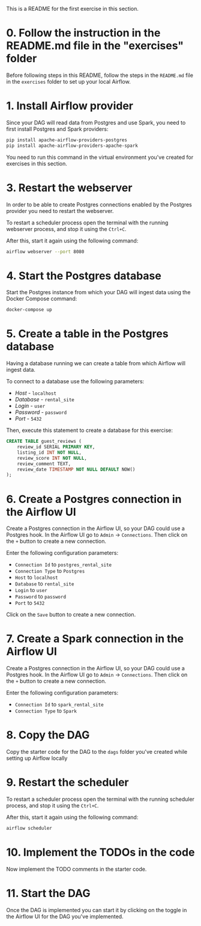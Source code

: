 This is a README for the first exercise in this section.

# 0. Follow the instruction in the README.md file in the "exercises" folder

Before following steps in this README, follow the steps in the `README.md` file in the `exercises` folder to set up your local Airflow.

# 1. Install Airflow provider

Since your DAG will read data from Postgres and use Spark, you need to first install Postgres and Spark providers:

```sh
pip install apache-airflow-providers-postgres
pip install apache-airflow-providers-apache-spark
```

You need to run this command in the virtual environment you've created for exercises in this section.

# 3. Restart the webserver

In order to be able to create Postgres connections enabled by the Postgres provider you need to restart the webserver.

To restart a scheduler process open the terminal with the running webserver process, and stop it using the `Ctrl+C`.

After this, start it again using the following command:

```sh
airflow webserver --port 8080
```

# 4. Start the Postgres database

Start the Postgres instance from which your DAG will ingest data using the Docker Compose command:

```sh
docker-compose up
```

# 5. Create a table in the Postgres database

Having a database running we can create a table from which Airflow will ingest data.

To connect to a database use the following parameters:

* *Host* - `localhost`
* *Database* - `rental_site`
* *Login* - `user`
* *Password* - `password`
* *Port* - `5432`

Then, execute this statement to create a database for this exercise:

```sql
CREATE TABLE guest_reviews (
    review_id SERIAL PRIMARY KEY,
    listing_id INT NOT NULL,
    review_score INT NOT NULL,
    review_comment TEXT,
    review_date TIMESTAMP NOT NULL DEFAULT NOW()
);
```

# 6. Create a Postgres connection in the Airflow UI

Create a Postgres connection in the Airflow UI, so your DAG could use a Postgres hook. In the Airflow UI go to `Admin` -> `Connections`. Then click on the `+` button to create a new connection.

Enter the following configuration parameters:

* `Connection Id` to `postgres_rental_site`
* `Connection Type` to `Postgres`
* `Host` to `localhost`
* `Database` to `rental_site`
* `Login` to `user`
* `Password` to `password`
* `Port` to `5432`

Click on the `Save` button to create a new connection.

# 7. Create a Spark connection in the Airflow UI

Create a Postgres connection in the Airflow UI, so your DAG could use a Postgres hook. In the Airflow UI go to `Admin` -> `Connections`. Then click on the `+` button to create a new connection.

Enter the following configuration parameters:

* `Connection Id` to `spark_rental_site`
* `Connection Type` to `Spark`



# 8. Copy the DAG

Copy the starter code for the DAG to the `dags` folder you've created while setting up Airflow locally

# 9. Restart the scheduler

To restart a scheduler process open the terminal with the running scheduler process, and stop it using the `Ctrl+C`.

After this, start it again using the following command:

```sh
airflow scheduler
```

# 10. Implement the TODOs in the code

Now implement the TODO comments in the starter code.


# 11. Start the DAG

Once the DAG is implemented you can start it by clicking on the toggle in the Airflow UI for the DAG you've implemented.